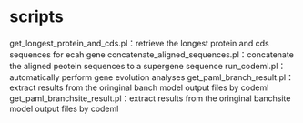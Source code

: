 # scripts
get_longest_protein_and_cds.pl：retrieve the longest protein and cds sequences for ecah gene
concatenate_aligned_sequences.pl：concatenate the aligned peotein sequences to a supergene sequence 
run_codeml.pl：automatically perform gene evolution analyses
get_paml_branch_result.pl：extract results from the oringinal banch model output files by codeml
get_paml_branchsite_result.pl：extract results from the oringinal banchsite model output files by codeml
